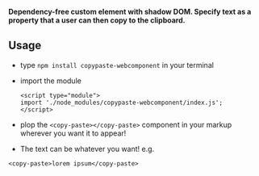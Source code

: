 __Dependency-free custom element with shadow DOM. Specify text as a property that a user can then copy to the clipboard.__

## Usage

- type `npm install copypaste-webcomponent` in your terminal
- import the module

	```
	<script type="module">
	import './node_modules/copypaste-webcomponent/index.js';
	</script>
	```
- plop the `<copy-paste></copy-paste>` component in your markup wherever you want it to appear!
- The text can be whatever you want! e.g.

```
<copy-paste>lorem ipsum</copy-paste>
```